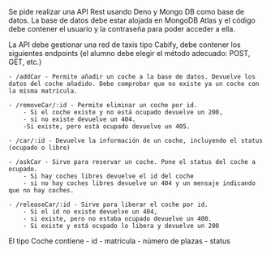 Se pide realizar una API Rest usando Deno y Mongo DB como base de datos.
La base de datos debe estar alojada en MongoDB Atlas y el código debe contener el usuario y la contraseña para poder acceder a ella.


La API debe gestionar una red de taxis tipo Cabify, debe contener los siguientes endpoints (el alumno debe elegir el método adecuado: POST, GET, etc.)

    - /addCar - Permite añadir un coche a la base de datos. Devuelve los datos del coche añadido. Debe comprobar que no existe ya un coche con la misma matrícula.
    
    - /removeCar/:id - Permite eliminar un coche por id.
        - Si el coche existe y no está ocupado devuelve un 200,
        - si no existe devuelve un 404.
        -Si existe, pero está ocupado devuelve un 405.
    
    - /car/:id - Devuelve la información de un coche, incluyendo el status (ocupado o libre)
    
    - /askCar - Sirve para reservar un coche. Pone el status del coche a ocupado.
        - Si hay coches libres devuelve el id del coche
        - si no hay coches libres devuelve un 404 y un mensaje indicando que no hay coches.
    
    - /releaseCar/:id - Sirve para liberar el coche por id.
        - Si el id no existe devuelve un 404,
        - si existe, pero no estaba ocupado devuelve un 400.
        - Si existe y está ocupado lo libera y devuelve un 200

El tipo Coche contiene
    - id
    - matrícula
    - número de plazas
    - status